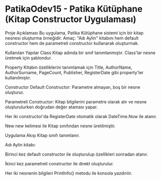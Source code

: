 # PatikaOdev15 - Patika Kütüphane (Kitap Constructor Uygulaması)
Proje Açıklaması
Bu uygulama, Patika Kütüphane sistemi için bir kitap nesnesi oluşturma örneğidir.
Amaç:
"Adı Aylin" kitabını hem default constructor hem de parametreli constructor kullanarak oluşturmak.

Kullanılan Yapılar
Class
Kitap adında bir sınıf tanımlanmıştır. Class'lar nesne üretmek için şablondur.

Property
Kitabın özelliklerini tanımlamak için Title, AuthorName, AuthorSurname, PageCount, Publisher, RegisterDate gibi property'ler kullanılmıştır.

Constructor
Default Constructor: Parametre almayan, boş bir nesne oluşturur.

Parametreli Constructor: Kitap bilgilerini parametre olarak alır ve nesne oluşturulurken doğrudan değer ataması yapar.

Her iki constructor'da RegisterDate otomatik olarak DateTime.Now ile atanır.

New
new kelimesi ile Kitap sınıfından nesne üretilmiştir.

Uygulama Akışı
Kitap sınıfı tanımlanır.

Adı Aylin kitabı:

Birinci kez default constructor ile oluşturulup özellikleri sonradan atanır.

İkinci kez parametreli constructor ile direkt oluşturulur.

Her iki nesnenin bilgileri PrintInfo() metodu ile konsola yazdırılır.

